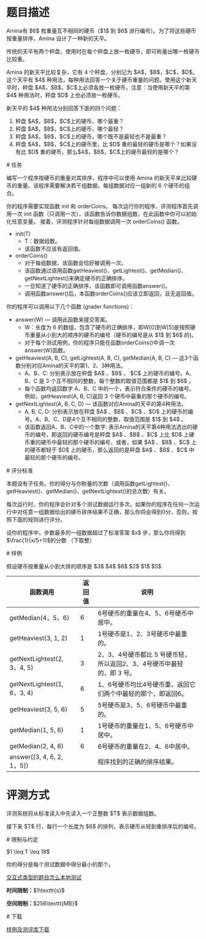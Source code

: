 # 题目描述

<p>Amina有 $6$ 枚重量互不相同的硬币（$1$ 到 $6$ 进行编号）。为了将这些硬币按重量排序，Amina 设计了一种新的天平。</p>
<p>传统的天平有两个秤盘，使用时在每个秤盘上放一枚硬币，即可称量出哪一枚硬币比较重。</p>
<p>Amina 的新天平比较复杂，它有 4 个秤盘，分别记为 $A$，$B$，$C$，$D$。这个天平有 $4$ 种用法，每种用法回答一个关于硬币重量的问题。使用这个新天平时，秤盘 $A$，$B$，$C$上必须各放一枚硬币，注意：当使用新天平的第 $4$ 种用法时，秤盘 $D$ 上也必须放一枚硬币。</p>
<p>新天平的 $4$ 种用法分别回答下面的四个问题：</p>
<ol><li>秤盘 $A$，$B$，$C$上的硬币，哪个最重？</li>
<li>秤盘 $A$，$B$，$C$上的硬币，哪个最轻？</li>
<li>秤盘 $A$，$B$，$C$上的硬币，哪个既不是最轻也不是最重？</li>
<li>秤盘 $A$，$B$，$C$上的硬币里，比 $D$ 重的最轻的硬币是哪个？如果没有比 $D$ 重的硬币，那么$A$，$B$，$C$上的硬币最轻的是哪个？</li>
</ol># 任务


<p>编写一个程序按硬币的重量对其排序，程序中可以使用 Amina 的新天平来比较硬币的重量。该程序需要解决若干组数据，每组数据对应一组新的 6 个硬币的组合。</p>
<p>你的程序需要实现函数 init 和 orderCoins。 每次运行你的程序，评测程序首先调用一次 init 函数（只调用一次），该函数告诉你数据组数，在此函数中你可以初始化任意变量。 接着，评测程序针对每组数据调用一次 orderCoins() 函数。</p>
<ul><li>init(T)<ul><li>T：数据组数。</li>
<li>该函数不应该有返回值。</li>
</ul></li>
<li>orderCoins()<ul><li>对于每组数据，该函数会恰好被调用一次。</li>
<li>该函数通过调用函数getHeaviest()、getLightest()、getMedian()、getNextLightest()来确定硬币的正确排序。</li>
<li>一旦知道了硬币的正确排序，该函数即可调用函数answer()。</li>
<li>调用函数answer()后，本函数orderCoins()应该立即返回，且无返回值。</li>
</ul></li>
</ul><p>你的程序可以调用以下几个函数 (grader functions)：</p>
<ul><li>answer(W) — 调用此函数来提交答案。<ul><li>W：长度为 6 的数组，包含了硬币的正确排序，即W[0]到W[5]是按照硬币重量从小到大的顺序的硬币的编号（硬币的编号是从 $1$ 到 $6$ 的)。</li>
<li>对于每个测试用例，你的程序只能在函数orderCoins()中调一次answer(W)函数。</li>
</ul></li>
<li>getHeaviest(A, B, C), getLightest(A, B, C), getMedian(A, B, C) — 这3个函数分别对应Amina的天平的第1、2、3种用法。<ul><li>A、B、C: 分别表示放在秤盘 $A$ 、$B$ 、 $C$ 上的硬币的编号。A、B、C 是 3 个互不相同的整数，每个整数的取值范围都是 $1$ 到 $6$ 。 </li>
<li>每个函数均返回数字 A、B、C 中的一个，表示符合条件的硬币的编号。例如，getHeaviest(A, B, C)返回 3 个硬币中最重的那个硬币的编号。</li>
</ul></li>
<li>getNextLightest(A, B, C, D) — 该函数对应Amina的天平的第4种用法。<ul><li>A, B, C, D: 分别表示放在秤盘 $A$ 、$B$ 、$C$ 、$D$ 上的硬币的编号。A、B、C、D是4个互不相同的整数，取值范围是 $1$ 到 $4$ 。</li>
<li>该函数返回A、B、C中的一个数字: 表示Amina的天平第4种用法选出的硬币的编号，即返回的硬币编号是秤盘 $A$ 、$B$ 、$C$ 上比 $D$ 上硬币重的硬币中最轻的那个硬币的编号，或者，如果 $A$ 、$B$ 、$C$ 上的硬币都轻于 $D$ 上的硬币，那么返回的是秤盘 $A$ 、$B$ 、$C$ 中最轻的那个硬币的编号。</li>
</ul></li>
</ul># 评分标准


<p>本题没有子任务。你的得分与你称量的次数（调用函数getLightest()、getHeaviest()、getMedian()、getNextLightest()的总次数）有关。</p>
<p>每次运行时，你的程序会针对多个测试数据运行多次。如果你的程序在任何一次运行中对任意一组数据给出的硬币排序结果不正确，那么你将会得到0分，否则，按照下面的规则进行评分。</p>
<p>设你的程序中，步数最多的一组数据超过了标准答案 $x$ 步，那么你将得到 $\frac{1}{x/5+1}$的分数 （下取整）</p>
# 样例


<p>假设硬币按重量从小到大排的顺序是 $3$ $4$ $6$ $2$ $1$ $5$</p>
<div class="table-responsive">
<table class="table table-bordered table-text-center table-vertical-middle"><thead><tr><th>函数调用</th>
<th>返回值</th>
<th>说明</th>
</tr></thead><tbody><tr><td>getMedian(4，5，6)</td><td>6</td><td>6号硬币的重量在4、5、6号硬币中居中。</td></tr><tr><td>getHeaviest(3, 1, 2)</td><td>1</td><td>1号硬币是1、2、3号硬币中最重的。</td></tr><tr><td>getNextLightest(2, 3，4, 5)</td><td>3</td><td>2、3、4号硬币都比 5 号硬币轻，所以返回2、3、4号硬币中最轻
的，即 3 号。</td></tr><tr><td>getNextLightest(1, 6，3, 4)</td><td>6</td><td>1、6号硬币均比4号硬币重，返回它们两个中最轻的那个，即返回6。</td></tr><tr><td>getHeaviest(3, 5, 6)</td><td>5</td><td>5号硬币是3、5、6号硬币中最重的。</td></tr><tr><td>getMedian(1, 5, 6)</td><td>1</td><td>1号硬币的重量在1、5、6号硬币中居中。</td></tr><tr><td>getMedian(2, 4, 6) </td><td>6</td><td>6号硬币的重量在2、4、6中居中。</td></tr><tr><td>answer([3, 4, 6, 2, 1，5]) </td><td></td><td>程序找到的正确的排序结果。</td></tr></tbody></table></div>


# 评测方式


<p>评测系统将从标准读入中先读入一个正整数 $T$ 表示数据组数。</p>
<p>接下来 $T$ 行，每行一个长度为 $6$ 的排列，表示硬币从轻到重排序后的编号。</p>
# 限制与约定


<p>$1 \leq T \leq 18$</p>
<p>你的得分是每个测试数据中得分最小的那个。</p>
<p><a href="http://uoj.ac/faq">交互式类型的题目怎么本地测试</a></p>
<p><strong>时间限制：</strong>$1\texttt{s}$</p>
<p><strong>空间限制：</strong>$256\texttt{MB}$</p>
# 下载


<p><a href="/download.php?type=problem&amp;id=230">样例及测评库下载</a></p>
